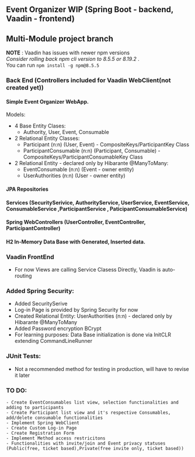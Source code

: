 ﻿## Event Organizer WIP (Spring Boot - backend, Vaadin - frontend)
## Multi-Module project branch
**NOTE** : Vaadin has issues with newer npm versions <br>
_Consider rolling back npm cli version to 8.5.5 or 8.19.2_ . <br>
You can run `npm install -g npm@8.5.5`

### Back End (Controllers included for Vaadin WebClient(not created yet)) 
#### Simple Event Organizer WebApp. 
Models:
- 4 Base Entity Clases:
	 - Authority, User, Event, Consumable
- 2 Relational Entity Classes:
	 - Participant (n:n) (User, Event) - CompositeKeys/ParticipantKey Class
	 - ParticipantConsumable (n:n) (Participant, Consumable) - CompositeKeys/ParticipantConsumableKey Class
- 2 Relational Entity - declared only by Hibarante @ManyToMany:
	 - EventConsumable (n:n) (Event - owner entity)
	 - UserAuthorities (n:n) (User - owner entity)
#### JPA Repositories
#### Services (SecuritySerivice, AuthorityService, UserService, EventService, ConsumableService ,ParticipantService , PaticipantConsumableService)
#### Spring WebControllers (UserController, EventController, ParticipantController)
#### H2 In-Memory Data Base with Generated, Inserted data.

### Vaadin FrontEnd
- For now Views are calling Service Clasess Directly, Vaadin is auto-routing

### Added Spring Security:
- Added SecuritySerive
- Log-in Page is provided by Spring Security for now
- Created Relational Entity: UserAuthorities (n:n) - declared only by Hibarante @ManyToMany
- Added Password encryption BCrypt
- For learning purposes: Data Base initialization is done via InitCLR extending CommandLineRunner

### JUnit Tests:
- Not a recommended method for testing in production, will have to revise it later

### TO DO:
	- Create EventConsumables list view, selection functionalities and adding to participants
	- Create Participant list view and it's respective Consumables, add/delete consumable functionalities
	- Implement Spring WebClient
	- Create Custom Log-in Page
	- Create Registration Form
	- Implement Method access restricitons
	- Functionalities with invite/join and Event privacy statuses (Public(free, ticket based),Private(free invite only, ticket based))



